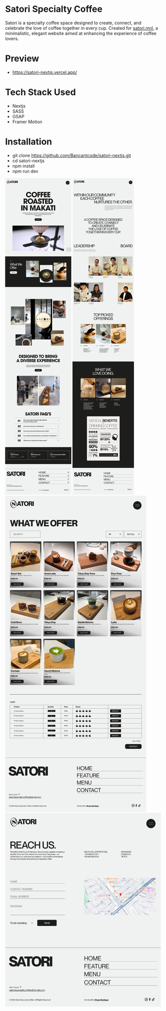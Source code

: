 # Satori Specialty Coffee

<p>Satori is a specialty coffee space designed to create, connect, and celebrate the love of coffee together in every cup. Created for <a href="https://www.instagram.com/satori.mnl/">satori.mnl</a>, a minimalistic, elegant website aimed at enhancing the experience of coffee lovers.</p>

# Preview
- https://satori-nextjs.vercel.app/

# Tech Stack Used
- Nextjs
- SASS
- GSAP
- Framer Motion 

# Installation
- git clone https://github.com/Bancantcode/satori-nextjs.git
- cd satori-nextjs
- npm install
- npm run dev

![Landing Page](/public/images/Landing.png)
![Feature Page](/public/images/Feature.png)
![Menu Page](/public/images/Menu.png)
![Contact Page](/public/images/Contact.png)
